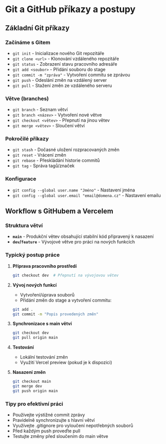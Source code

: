# Git a GitHub příkazy a postupy

## Základní Git příkazy

### Začínáme s Gitem

- `git init` - Inicializace nového Git repozitáře
- `git clone <url>` - Klonování vzdáleného repozitáře
- `git status` - Zobrazení stavu pracovního adresáře
- `git add <soubor>` - Přidání souboru do stage
- `git commit -m "zpráva"` - Vytvoření commitu se zprávou
- `git push` - Odeslání změn na vzdálený server
- `git pull` - Stažení změn ze vzdáleného serveru

### Větve (branches)

- `git branch` - Seznam větví
- `git branch <název>` - Vytvoření nové větve
- `git checkout <větev>` - Přepnutí na jinou větev
- `git merge <větev>` - Sloučení větví

### Pokročilé příkazy

- `git stash` - Dočasné uložení rozpracovaných změn
- `git reset` - Vrácení změn
- `git rebase` - Přeskládání historie commitů
- `git tag` - Správa tagů/značek

### Konfigurace

- `git config --global user.name "Jméno"` - Nastavení jména
- `git config --global user.email "email@domena.cz"` - Nastavení emailu

## Workflow s GitHubem a Vercelem

### Struktura větví

- **`main`** - Produkční větev obsahující stabilní kód připravený k nasazení
- **`dev`/`feature`** - Vývojové větve pro práci na nových funkcích

### Typický postup práce

1. **Příprava pracovního prostředí**
   ```bash
   git checkout dev  # Přepnutí na vývojovou větev
   ```

2. **Vývoj nových funkcí**
   - Vytvoření/úprava souborů
   - Přidání změn do stage a vytvoření commitu:
   ```bash
   git add .
   git commit -m "Popis provedených změn"
   ```

3. **Synchronizace s main větví**
   ```bash
   git checkout dev
   git pull origin main
   ```

4. **Testování**
   - Lokální testování změn
   - Využití Vercel preview (pokud je k dispozici)

5. **Nasazení změn**
   ```bash
   git checkout main
   git merge dev
   git push origin main
   ```

### Tipy pro efektivní práci

- Používejte výstižné commit zprávy
- Pravidelně synchronizujte s hlavní větví
- Využívejte .gitignore pro vyloučení nepotřebných souborů
- Před každým push proveďte pull
- Testujte změny před sloučením do main větve